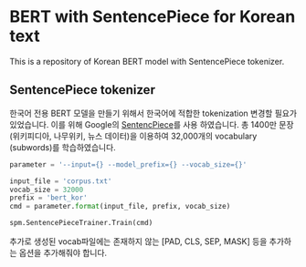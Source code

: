 # BERT with SentencePiece for Korean text
This is a repository of Korean BERT model with SentencePiece tokenizer.

## SentencePiece tokenizer
 한국어 전용 BERT 모델을 만들기 위해서 한국어에 적합한 tokenization 변경할 필요가 있었습니다. 이를 위해 Google의 [SentencPiece](https://github.com/google/sentencepiece)를 사용 하였습니다. 총 1400만 문장(위키피디아, 나무위키, 뉴스 데이터)을 이용하여 32,000개의 vocabulary (subwords)를 학습하였습니다.

```python
parameter = '--input={} --model_prefix={} --vocab_size={}'

input_file = 'corpus.txt'
vocab_size = 32000
prefix = 'bert_kor'
cmd = parameter.format(input_file, prefix, vocab_size)

spm.SentencePieceTrainer.Train(cmd)
```   

추가로 생성된 vocab파일에는 존재하지 않는 [PAD, CLS, SEP, MASK] 등을 추가하는 옵션을 추가해줘야 합니다.


